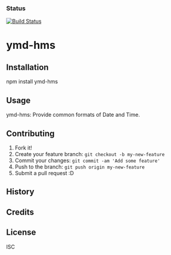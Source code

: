 

### Status
[![Build Status](https://travis-ci.org/PhilTheAir/ymd-hms.svg?branch=master.png)](https://travis-ci.org/PhilTheAir/ymd-hms.svg?branch=master)

# ymd-hms

## Installation

npm install ymd-hms

## Usage

ymd-hms: Provide common formats of Date and Time.

## Contributing

1. Fork it!
2. Create your feature branch: `git checkout -b my-new-feature`
3. Commit your changes: `git commit -am 'Add some feature'`
4. Push to the branch: `git push origin my-new-feature`
5. Submit a pull request :D

## History


## Credits


## License

ISC
